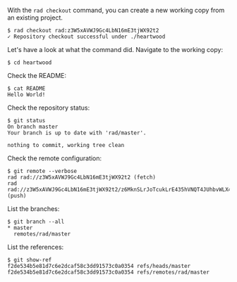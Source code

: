 With the `rad checkout` command, you can create a new working copy from an
existing project.

```
$ rad checkout rad:z3W5xAVWJ9Gc4LbN16mE3tjWX92t2
✓ Repository checkout successful under ./heartwood
```

Let's have a look at what the command did. Navigate to the working copy:

```
$ cd heartwood
```

Check the README:
```
$ cat README
Hello World!
```

Check the repository status:

```
$ git status
On branch master
Your branch is up to date with 'rad/master'.

nothing to commit, working tree clean
```

Check the remote configuration:

```
$ git remote --verbose
rad	rad://z3W5xAVWJ9Gc4LbN16mE3tjWX92t2 (fetch)
rad	rad://z3W5xAVWJ9Gc4LbN16mE3tjWX92t2/z6MknSLrJoTcukLrE435hVNQT4JUhbvWLX4kUzqkEStBU8Vi (push)
```

List the branches:

```
$ git branch --all
* master
  remotes/rad/master
```

List the references:

```
$ git show-ref
f2de534b5e81d7c6e2dcaf58c3dd91573c0a0354 refs/heads/master
f2de534b5e81d7c6e2dcaf58c3dd91573c0a0354 refs/remotes/rad/master
```
